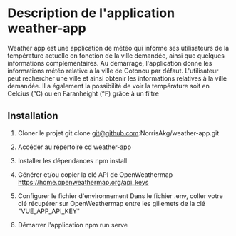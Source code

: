 # Description de l'application weather-app

Weather app est une application de météo qui informe ses utilisateurs de la température actuelle en
fonction de la ville demandée, ainsi que quelques informations complémentaires.
Au démarrage, l'application donne les informations météo relative à la ville de Cotonou par défaut.
L'utilisateur peut rechercher une ville et ainsi obtenir les informations relatives à la ville demandée.
Il a également la possibilité de voir la température soit en Celcius (°C) ou en Faranheight (°F) grâce à un filtre

## Installation

1. Cloner le projet
   git clone git@github.com:NorrisAkg/weather-app.git

2. Accéder au répertoire
   cd weather-app

3. Installer les dépendances
   npm install

4. Générer et/ou copier la clé API de OpenWeathermap
   https://home.openweathermap.org/api_keys

5. Configurer le fichier d'environnement
   Dans le fichier .env, coller votre clé récupérer sur OpenWeathermap entre les gillemets de la clé "VUE_APP_API_KEY"

6. Démarrer l'application
   npm run serve
